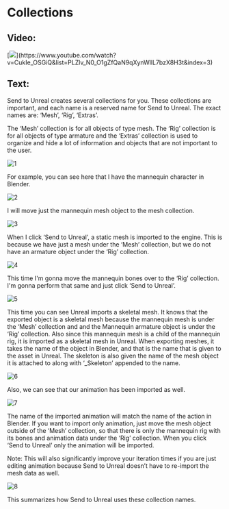 # Collections
## Video:
[![](https://blender-tools-documentation.s3.amazonaws.com/send-to-unreal/videos/thumbnails/collections.png?)](https://www.youtube.com/watch?v=CukIe_OSGiQ&list=PLZlv_N0_O1gZfQaN9qXynWllL7bzX8H3t&index=3)

## Text:

Send to Unreal creates several collections for you. These collections are important, and each name is a reserved name for Send to Unreal. The exact names are: ‘Mesh’, ‘Rig’, ‘Extras’.

The ‘Mesh’ collection is for all objects of type mesh. The ‘Rig’ collection is for all objects of type armature and the ‘Extras’ collection is used to organize and hide a lot of information and objects that are not important to the user.

![1](https://blender-tools-documentation.s3.amazonaws.com/send-to-unreal/images/collections/1.png)

For example, you can see here that I have the mannequin character in Blender.

![2](https://blender-tools-documentation.s3.amazonaws.com/send-to-unreal/images/collections/2.png)

I will move just the mannequin mesh object to the mesh collection.

![3](https://blender-tools-documentation.s3.amazonaws.com/send-to-unreal/images/collections/3.png)

When I click ‘Send to Unreal’, a static mesh is imported to the engine. This is because we have just a mesh under the ‘Mesh’ collection, but we do not have an armature object under the ‘Rig’ collection.

![4](https://blender-tools-documentation.s3.amazonaws.com/send-to-unreal/images/collections/4.png)

This time I'm gonna move the mannequin bones over to the ‘Rig’ collection. I'm gonna perform that same and just click ‘Send to Unreal’.

![5](https://blender-tools-documentation.s3.amazonaws.com/send-to-unreal/images/collections/5.png)

This time you can see Unreal imports a skeletal mesh. It knows that the exported object is a skeletal mesh because the mannequin mesh is under the ‘Mesh’ collection and and the Mannequin armature object is under the ‘Rig’ collection. Also since this mannequin mesh is a child of the mannequin rig, it is imported as a skeletal mesh in Unreal. When exporting meshes, it takes the name of the object in Blender, and that is the name that is given to the asset in Unreal. The skeleton is also given the name of the mesh object it is attached to along with ‘_Skeleton’ appended to the name.

![6](https://blender-tools-documentation.s3.amazonaws.com/send-to-unreal/images/collections/6.png)

Also, we can see that our animation has been imported as well.

![7](https://blender-tools-documentation.s3.amazonaws.com/send-to-unreal/images/collections/7.png)


The name of the imported animation will match the name of the action in Blender. If you want to import only animation, just move the mesh object outside of the ‘Mesh’ collection, so that there is only the mannequin rig with its bones and animation data under the ‘Rig’ collection. When you click ‘Send to Unreal’ only the animation will be imported.


Note: This will also significantly improve your iteration times if you are just editing animation because Send to Unreal doesn’t have to re-import the mesh data as well.

![8](https://blender-tools-documentation.s3.amazonaws.com/send-to-unreal/images/collections/8.png)

This summarizes how Send to Unreal uses these collection names.